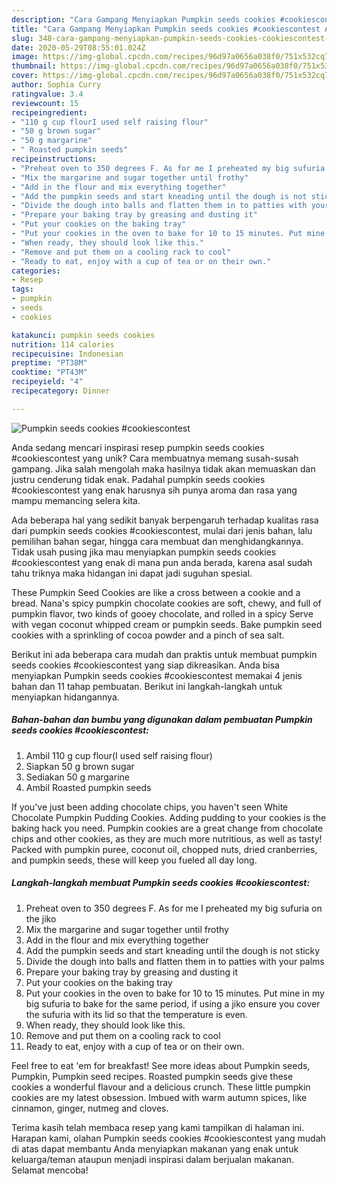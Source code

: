 ```yaml
---
description: "Cara Gampang Menyiapkan Pumpkin seeds cookies #cookiescontest Anti Gagal"
title: "Cara Gampang Menyiapkan Pumpkin seeds cookies #cookiescontest Anti Gagal"
slug: 348-cara-gampang-menyiapkan-pumpkin-seeds-cookies-cookiescontest-anti-gagal
date: 2020-05-29T08:55:01.024Z
image: https://img-global.cpcdn.com/recipes/96d97a0656a038f0/751x532cq70/pumpkin-seeds-cookies-cookiescontest-recipe-main-photo.jpg
thumbnail: https://img-global.cpcdn.com/recipes/96d97a0656a038f0/751x532cq70/pumpkin-seeds-cookies-cookiescontest-recipe-main-photo.jpg
cover: https://img-global.cpcdn.com/recipes/96d97a0656a038f0/751x532cq70/pumpkin-seeds-cookies-cookiescontest-recipe-main-photo.jpg
author: Sophia Curry
ratingvalue: 3.4
reviewcount: 15
recipeingredient:
- "110 g cup flourI used self raising flour"
- "50 g brown sugar"
- "50 g margarine"
- " Roasted pumpkin seeds"
recipeinstructions:
- "Preheat oven to 350 degrees F. As for me I preheated my big sufuria on the jiko"
- "Mix the margarine and sugar together until frothy"
- "Add in the flour and mix everything together"
- "Add the pumpkin seeds and start kneading until the dough is not sticky"
- "Divide the dough into balls and flatten them in to patties with your palms"
- "Prepare your baking tray by greasing and dusting it"
- "Put your cookies on the baking tray"
- "Put your cookies in the oven to bake for 10 to 15 minutes. Put mine in my big sufuria to bake for the same period, if using a jiko ensure you cover the sufuria with its lid so that the temperature is even."
- "When ready, they should look like this."
- "Remove and put them on a cooling rack to cool"
- "Ready to eat, enjoy with a cup of tea or on their own."
categories:
- Resep
tags:
- pumpkin
- seeds
- cookies

katakunci: pumpkin seeds cookies 
nutrition: 114 calories
recipecuisine: Indonesian
preptime: "PT38M"
cooktime: "PT43M"
recipeyield: "4"
recipecategory: Dinner

---
```



![Pumpkin seeds cookies #cookiescontest](https://img-global.cpcdn.com/recipes/96d97a0656a038f0/751x532cq70/pumpkin-seeds-cookies-cookiescontest-recipe-main-photo.jpg)

Anda sedang mencari inspirasi resep pumpkin seeds cookies #cookiescontest yang unik? Cara membuatnya memang susah-susah gampang. Jika salah mengolah maka hasilnya tidak akan memuaskan dan justru cenderung tidak enak. Padahal pumpkin seeds cookies #cookiescontest yang enak harusnya sih punya aroma dan rasa yang mampu memancing selera kita.

Ada beberapa hal yang sedikit banyak berpengaruh terhadap kualitas rasa dari pumpkin seeds cookies #cookiescontest, mulai dari jenis bahan, lalu pemilihan bahan segar, hingga cara membuat dan menghidangkannya. Tidak usah pusing jika mau menyiapkan pumpkin seeds cookies #cookiescontest yang enak di mana pun anda berada, karena asal sudah tahu triknya maka hidangan ini dapat jadi suguhan spesial.

These Pumpkin Seed Cookies are like a cross between a cookie and a bread. Nana&#39;s spicy pumpkin chocolate cookies are soft, chewy, and full of pumpkin flavor, two kinds of gooey chocolate, and rolled in a spicy Serve with vegan coconut whipped cream or pumpkin seeds. Bake pumpkin seed cookies with a sprinkling of cocoa powder and a pinch of sea salt.


Berikut ini ada beberapa cara mudah dan praktis untuk membuat pumpkin seeds cookies #cookiescontest yang siap dikreasikan. Anda bisa menyiapkan Pumpkin seeds cookies #cookiescontest memakai 4 jenis bahan dan 11 tahap pembuatan. Berikut ini langkah-langkah untuk menyiapkan hidangannya.

<!--inarticleads1-->

##### Bahan-bahan dan bumbu yang digunakan dalam pembuatan Pumpkin seeds cookies #cookiescontest:

1. Ambil 110 g cup flour(I used self raising flour)
1. Siapkan 50 g brown sugar
1. Sediakan 50 g margarine
1. Ambil  Roasted pumpkin seeds


If you&#39;ve just been adding chocolate chips, you haven&#39;t seen White Chocolate Pumpkin Pudding Cookies. Adding pudding to your cookies is the baking hack you need. Pumpkin cookies are a great change from chocolate chips and other cookies, as they are much more nutritious, as well as tasty! Packed with pumpkin puree, coconut oil, chopped nuts, dried cranberries, and pumpkin seeds, these will keep you fueled all day long. 

<!--inarticleads2-->

##### Langkah-langkah membuat Pumpkin seeds cookies #cookiescontest:

1. Preheat oven to 350 degrees F. As for me I preheated my big sufuria on the jiko
1. Mix the margarine and sugar together until frothy
1. Add in the flour and mix everything together
1. Add the pumpkin seeds and start kneading until the dough is not sticky
1. Divide the dough into balls and flatten them in to patties with your palms
1. Prepare your baking tray by greasing and dusting it
1. Put your cookies on the baking tray
1. Put your cookies in the oven to bake for 10 to 15 minutes. Put mine in my big sufuria to bake for the same period, if using a jiko ensure you cover the sufuria with its lid so that the temperature is even.
1. When ready, they should look like this.
1. Remove and put them on a cooling rack to cool
1. Ready to eat, enjoy with a cup of tea or on their own.


Feel free to eat &#39;em for breakfast! See more ideas about Pumpkin seeds, Pumpkin, Pumpkin seed recipes. Roasted pumpkin seeds give these cookies a wonderful flavour and a delicious crunch. These little pumpkin cookies are my latest obsession. Imbued with warm autumn spices, like cinnamon, ginger, nutmeg and cloves. 

Terima kasih telah membaca resep yang kami tampilkan di halaman ini. Harapan kami, olahan Pumpkin seeds cookies #cookiescontest yang mudah di atas dapat membantu Anda menyiapkan makanan yang enak untuk keluarga/teman ataupun menjadi inspirasi dalam berjualan makanan. Selamat mencoba!

